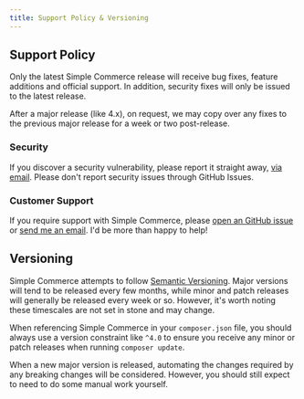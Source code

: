 ```yaml
---
title: Support Policy & Versioning
---
```


## Support Policy

Only the latest Simple Commerce release will receive bug fixes, feature additions and official support. In addition, security fixes will only be issued to the latest release.

After a major release (like 4.x), on request, we may copy over any fixes to the previous major release for a week or two post-release.

### Security

If you discover a security vulnerability, please report it straight away, [via email](mailto:security@doublethree.digital). Please don't report security issues through GitHub Issues.

### Customer Support

If you require support with Simple Commerce, please [open an GitHub issue](https://github.com/duncanmcclean/simple-commerce/issues/new/choose) or [send me an email](mailto:hello@doublethree.digital). I'd be more than happy to help!

## Versioning

Simple Commerce attempts to follow [Semantic Versioning](https://semver.org/). Major versions will tend to be released every few months, while minor and patch releases will generally be released every week or so. However, it's worth noting these timescales are not set in stone and may change.

When referencing Simple Commerce in your `composer.json` file, you should always use a version constraint like `^4.0` to ensure you receive any minor or patch releases when running `composer update`.

When a new major version is released, automating the changes required by any breaking changes will be considered. However, you should still expect to need to do some manual work yourself.
